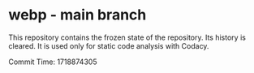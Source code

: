 # webp - main branch

This repository contains the frozen state of the repository.
Its history is cleared. It is used only for static code
analysis with Codacy.

Commit Time: 1718874305